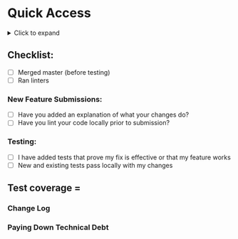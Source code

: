 # Quick Access
<details>
<summary>Click to expand</summary>

- [Checklist](#checklist)
	* [New Feature submissions](#new-feature-submissions)
  * [Testing](#testing)
- [Change Log](#change-log)
- [Paying Down Technical Debt](#paying-down-technical-debt)
</details>

## Checklist:

* [ ] Merged master (before testing)
* [ ] Ran linters

### New Feature Submissions:

* [ ] Have you added an explanation of what your changes do?
* [ ] Have you lint your code locally prior to submission?

### Testing:

* [ ] I have added tests that prove my fix is effective or that my feature works
* [ ] New and existing tests pass locally with my changes

**Test coverage** =
--------------------------------------------------------------------------------
### Change Log



### Paying Down Technical Debt
